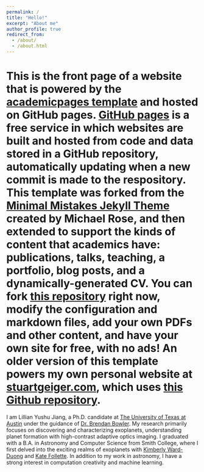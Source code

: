 ```yaml
---
permalink: /
title: "Hello!"
excerpt: "About me"
author_profile: true
redirect_from: 
  - /about/
  - /about.html
---
```


# This is the front page of a website that is powered by the [academicpages template](https://github.com/academicpages/academicpages.github.io) and hosted on GitHub pages. [GitHub pages](https://pages.github.com) is a free service in which websites are built and hosted from code and data stored in a GitHub repository, automatically updating when a new commit is made to the respository. This template was forked from the [Minimal Mistakes Jekyll Theme](https://mmistakes.github.io/minimal-mistakes/) created by Michael Rose, and then extended to support the kinds of content that academics have: publications, talks, teaching, a portfolio, blog posts, and a dynamically-generated CV. You can fork [this repository](https://github.com/academicpages/academicpages.github.io) right now, modify the configuration and markdown files, add your own PDFs and other content, and have your own site for free, with no ads! An older version of this template powers my own personal website at [stuartgeiger.com](http://stuartgeiger.com), which uses [this Github repository](https://github.com/staeiou/staeiou.github.io).

I am Lillian Yushu Jiang, a Ph.D. candidate at [The University of Texas at Austin](https://www.utexas.edu/) under the guidance of [Dr. Brendan Bowler](https://www.as.utexas.edu/~bpbowler/). My research primarily focuses on discovering and characterizing exoplanets, understanding planet formation with high-contrast adaptive optics imaging. I graduated with a B.A. in Astronomy and Computer Science from Smith College, where I first delved into the exciting realms of exoplanets with [Kimberly Ward-Duong](https://kward-duong.space/) and [Kate Follette](https://www.follettelab.com/). In addition to my work in astronomy, I have a strong interest in computation creativity and machine learning. 
